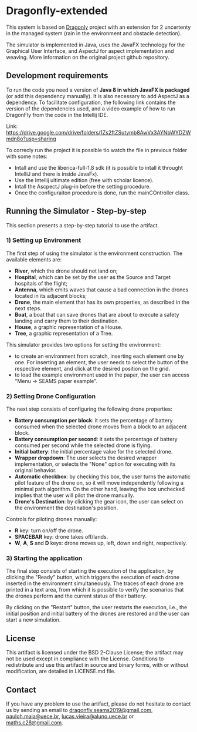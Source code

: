 # Dragonfly-extended

This system is based on [Dragonly](https://github.com/DragonflyDrone/Dragonfly) project with an extension for 2 uncertenty in the managed system (rain in the environment and obstacle detection).

The simulator is implemented in Java, uses the JavaFX technology for the Graphical User Interface, and AspectJ for aspect implementation and weaving. More information on the original project github repository.

## Development requirements
To run the code you need a version of **Java 8 in which JavaFX is packaged** (or add this dependency manually). It is also necessary to add AspectJ as a dependency.
To facilitate configuration, the following link contains the version of the dependencies used, and a video example of how to run DragonFly from the code in the Intellij IDE.

Link: https://drive.google.com/drive/folders/1Zs2ftZSutymb8AwVx3AYNbWYDZWmdn8o?usp=sharing

To correcly run the project it is possible tio watch the file in previous folder with some notes:
- Intall and use the liberica-full-1.8 sdk (it is possible to intall it throught IntelliJ and there is inside JavaFx).
- Use the Intellij ultimate edition (free with scholar licence).
- Intall the AscpectJ plug-in before the setting procedure.
- Once the configuraiton procedure is done, run the mainCOntroller class.


## Running the Simulator - Step-by-step

This section presents a step-by-step tutorial to use the artifact.

### 1) Setting up Environment

The first step of using the simulator is the environment construction. The available elements are:

- **River**, which the drone should not land on;
- **Hospital**, which can be set by the user as the Source and Target hospitals of the flight;
- **Antenna**, which emits waves that cause a bad connection in the drones located in its adjacent blocks;
- **Drone**, the main element that has its own properties, as described in the next steps.
- **Boat**, a boat that can save drones that are about to execute a safety landing and carry them to their destination.
- **House**, a graphic representation of a House. 
- **Tree**, a graphic representation of a Tree.

This simulator provides two options for setting the environment:

- to create an environment from scratch, inserting each element one by one. For inserting an element, the user needs to select the button of the respective element, and click at the desired position on the grid.
- to load the example environment used in the paper, the user can access "Menu -> SEAMS paper example".

### 2) Setting Drone Configuration

The next step consists of configuring the following drone properties:

- **Battery consumption per block**: it sets the percentage of battery consumed when the selected drone moves from a block to an adjacent block.
- **Battery consumption per second**: it sets the percentage of battery consumed per second while the selected drone is flying.
- **Initial battery**: the initial percentage value for the selected drone.
- **Wrapper dropdown**: The user selects the desired wrapper implementation, or selects the "None" option for executing with its original behavior.
- **Automatic checkbox**:  by checking this box, the user  turns the automatic pilot feature of the drone on, so it will move independently following a minimal path algorithm.  On the other hand, leaving the box unchecked implies that the user will pilot the drone manually.
- **Drone's Destination**: by clicking the gear icon, the user can select on the environment the destination's position.

Controls for piloting drones manually:
- **R** key: turn on/off the drone.
- **SPACEBAR** key: drone takes off/lands.
- **W**, **A**, **S** and **D** keys: drone moves up, left, down and right, respectively.

### 3) Starting the application

The final step consists of starting the execution of the application, by clicking the "Ready" button, which triggers the execution of each drone inserted in the environment simultaneously. The traces of each drone are printed in a text area, from which it is possible to verify the scenarios that the drones perform and the current status of their battery.

By clicking on the "Restart" button, the user restarts the execution, i.e., the initial position and initial battery of the drones are restored and the user can start a new simulation.

## License

This artifact is licensed under the BSD 2-Clause License; the artifact may not be used except in compliance with the License. Conditions to redistribute and use this artifact in source and binary forms, with or without modification, are detailed in LICENSE.md file.

## Contact
If you have any problem to use the artifact, please do not hesitate to contact us by sending an email to dragonfly.seams2019@gmail.com, pauloh.maia@uece.br, lucas.vieira@aluno.uece.br or maths.c28@gmail.com.
